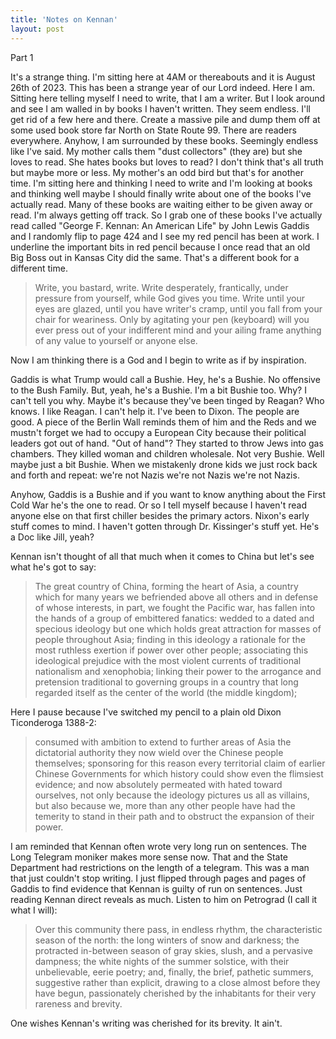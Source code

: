 ```yaml
---
title: 'Notes on Kennan'
layout: post
---
```


Part 1 

It's a strange thing. I'm sitting here at 4AM or thereabouts and it is August 26th of 2023. This has been a strange year of our Lord indeed. Here I am. Sitting here telling myself I need to write, that I am a writer. But I look around and see I am walled in by books I haven't written. They seem endless. I'll get rid of a few here and there. Create a massive pile and dump them off at some used book store far North on State Route 99. There are readers everywhere. Anyhow, I am surrounded by these books. Seemingly endless like I've said. My mother calls them "dust collectors" (they are) but she loves to read. She hates books but loves to read? I don't think that's all truth but maybe more or less. My mother's an odd bird but that's for another time. I'm sitting here and thinking I need to write and I'm looking at books and thinking well maybe I should finally write about one of the books I've actually read. Many of these books are waiting either to be given away or read. I'm always getting off track. So I grab one of these books I've actually read called "George F. Kennan: An American Life" by John Lewis Gaddis and I randomly flip to page 424 and I see my red pencil has been at work. I underline the important bits in red pencil because I once read that an old Big Boss out in Kansas City did the same. That's a different book for a different time.

> Write, you bastard, write. Write desperately, frantically, under pressure from yourself, while God gives you time. Write until your eyes are glazed, until you have writer's cramp, until you fall from your chair for weariness. Only by agitating your pen (keyboard) will you ever press out of your indifferent mind and your ailing frame anything of any value to yourself or anyone else.

Now I am thinking there is a God and I begin to write as if by inspiration.

Gaddis is what Trump would call a Bushie. Hey, he's a Bushie. No offensive to the Bush Family. But, yeah, he's a Bushie. I'm a bit Bushie too. Why? I can't tell you why. Maybe it's because they've been tinged by Reagan? Who knows. I like Reagan. I can't help it. I've been to Dixon. The people are good. A piece of the Berlin Wall reminds them of him and the Reds and we mustn't forget we had to occupy a European City because their political leaders got out of hand. "Out of hand"? They started to throw Jews into gas chambers. They killed woman and children wholesale. Not very Bushie. Well maybe just a bit Bushie. When we mistakenly drone kids we just rock back and forth and repeat: we're not Nazis we're not Nazis we're not Nazis.

Anyhow, Gaddis is a Bushie and if you want to know anything about the First Cold War he's the one to read. Or so I tell myself because I haven't read anyone else on that first chiller besides the primary actors. Nixon's early stuff comes to mind. I haven't gotten through Dr. Kissinger's stuff yet. He's a Doc like Jill, yeah?

Kennan isn't thought of all that much when it comes to China but let's see what he's got to say:

> The great country of China, forming the heart of Asia, a country which for many years we befriended above all others and in defense of whose interests, in part, we fought the Pacific war, has fallen into the hands of a group of embittered fanatics: wedded to a dated and specious ideology but one which holds great attraction for masses of people throughout Asia; finding in this ideology a rationale for the most ruthless exertion if power over other people; associating this ideological prejudice with the most violent currents of traditional nationalism and xenophobia; linking their power to the arrogance and pretension traditional to governing groups in a country that long regarded itself as the center of the world (the middle kingdom);

Here I pause because I've switched my pencil to a plain old Dixon Ticonderoga 1388-2:

> consumed with ambition to extend to further areas of Asia the dictatorial authority they now wield over the Chinese people themselves; sponsoring for this reason every territorial claim of earlier Chinese Governments for which history could show even the flimsiest evidence; and now absolutely permeated with hated toward ourselves, not only because the ideology pictures us all as villains, but also because we, more than any other people have had the temerity to stand in their path and to obstruct the expansion of their power.

I am reminded that Kennan often wrote very long run on sentences. The Long Telegram moniker makes more sense now. That and the State Department had restrictions on the length of a telegram. This was a man that just couldn't stop writing. I just flipped through pages and pages of Gaddis to find evidence that Kennan is guilty of run on sentences. Just reading Kennan direct reveals as much. Listen to him on Petrograd (I call it what I will):

> Over this community there pass, in endless rhythm, the characteristic season of the north: the long winters of snow and darkness; the protracted in-between season of gray skies, slush, and a pervasive dampness; the white nights of the summer solstice, with their unbelievable, eerie poetry; and, finally, the brief, pathetic summers, suggestive rather than explicit, drawing to a close almost before they have begun, passionately cherished by the inhabitants for their very rareness and brevity.

One wishes Kennan's writing was cherished for its brevity. It ain't.
